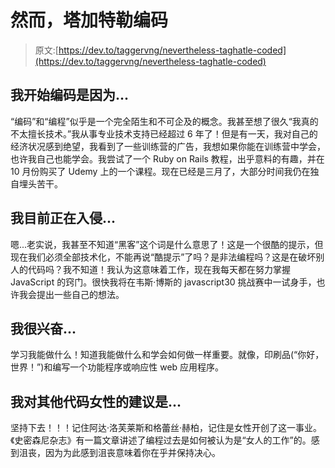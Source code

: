 # 然而，塔加特勒编码

> 原文:[https://dev.to/taggervng/nevertheless-taghatle-coded](https://dev.to/taggervng/nevertheless-taghatle-coded)

## [](#i-began-coding-because)我开始编码是因为...

“编码”和“编程”似乎是一个完全陌生和不可企及的概念。我甚至想了很久“我真的不太擅长技术。”我从事专业技术支持已经超过 6 年了！但是有一天，我对自己的经济状况感到绝望，我看到了一些训练营的广告，我想如果你能在训练营中学会，也许我自己也能学会。我尝试了一个 Ruby on Rails 教程，出乎意料的有趣，并在 10 月份购买了 Udemy 上的一个课程。现在已经是三月了，大部分时间我仍在独自埋头苦干。

## [](#im-currently-hacking-on)我目前正在入侵...

嗯...老实说，我甚至不知道“黑客”这个词是什么意思了！这是一个很酷的提示，但现在我们必须全部技术化，不能再说“酷提示”了吗？是非法编程吗？这是在破坏别人的代码吗？我不知道！我认为这意味着工作，现在我每天都在努力掌握 JavaScript 的窍门。很快我将在韦斯·博斯的 javascript30 挑战赛中一试身手，也许我会提出一些自己的想法。

## [](#im-excited-about)我很兴奋...

学习我能做什么！知道我能做什么和学会如何做一样重要。就像，印刷品(“你好，世界！”)和编写一个功能程序或响应性 web 应用程序。

## [](#my-advice-for-other-women-who-code-is)我对其他代码女性的建议是...

坚持下去！！！记住阿达·洛芙莱斯和格蕾丝·赫柏，记住是女性开创了这一事业。《史密森尼杂志》有一篇文章讲述了编程过去是如何被认为是“女人的工作”的。感到沮丧，因为为此感到沮丧意味着你在乎并保持决心。